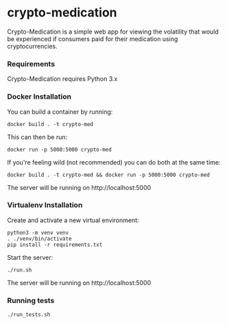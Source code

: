 # crypto-medication
Crypto-Medication is a simple web app for viewing the volatility that would be experienced if consumers paid for their medication using cryptocurrencies.

### Requirements
Crypto-Medication requires Python 3.x

### Docker Installation
You can build a container by running:

```
docker build . -t crypto-med
```

This can then be run:

```
docker run -p 5000:5000 crypto-med
```

If you're feeling wild (not recommended) you can do both at the same time:

```
docker build . -t crypto-med && docker run -p 5000:5000 crypto-med
```

The server will be running on http://localhost:5000

### Virtualenv Installation
Create and activate a new virtual environment:

```
python3 -m venv venv
. ./venv/bin/activate
pip install -r requirements.txt
```

Start the server:
```
./run.sh
```

The server will be running on http://localhost:5000

### Running tests
```
./run_tests.sh
```

